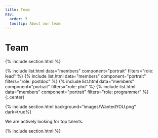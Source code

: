 ```yaml
---
title: Team
nav:
  order: 3
  tooltip: About our team
---
```


# <i class="fas fa-We are building a team with diverse background and expertises, from software enigneering, machine learning, image analysis, data analysis to micr0scopy and computational biomedical modeling. users"></i>Team



{% include section.html %}

{%
  include list.html
  data="members"
  component="portrait"
  filters="role: lead"
%}
{%
  include list.html
  data="members"
  component="portrait"
  filters="role: postdoc"
%}
{%
  include list.html
  data="members"
  component="portrait"
  filters="role: phd"
%}
{%
  include list.html
  data="members"
  component="portrait"
  filters="role: programmer"
%}
{:.center}

{% include section.html background="images/WantedYOU.png" dark=true%}

We are actively looking for top talents.

{% include section.html %}
